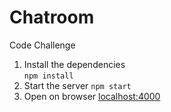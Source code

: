 # Chatroom
 Code Challenge

1. Install the dependencies  
```npm install```
2. Start the server
```npm start ```
3. Open on browser
[localhost:4000](http://localhost:4000/)